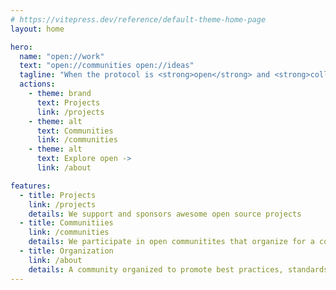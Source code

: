```yaml
---
# https://vitepress.dev/reference/default-theme-home-page
layout: home

hero:
  name: "open://work"
  text: "open://communities open://ideas"
  tagline: "When the protocol is <strong>open</strong> and <strong>collaboration</strong> is the standard, the results are inevitably <strong>positive</strong>"
  actions:
    - theme: brand
      text: Projects
      link: /projects
    - theme: alt
      text: Communities
      link: /communities
    - theme: alt
      text: Explore open ->
      link: /about

features:
  - title: Projects
    link: /projects
    details: We support and sponsors awesome open source projects
  - title: Communitiies
    link: /communities
    details: We participate in open communitites that organize for a common good
  - title: Organization
    link: /about
    details: A community organized to promote best practices, standards and openness
---
```


